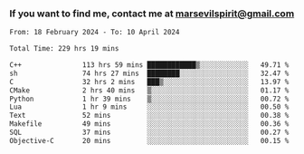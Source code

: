 ### If you want to find me, contact me at marsevilspirit@gmail.com

<!--
**marsevilspirit/marsevilspirit** is a ✨ _special_ ✨ repository because its `README.md` (this file) appears on your GitHub profile.

Here are some ideas to get you started:

- 🔭 I’m currently working on ...
- 🌱 I’m currently learning ...
- 👯 I’m looking to collaborate on ...
- 🤔 I’m looking for help with ...
- 💬 Ask me about ...
- 📫 How to reach me: ...
- 😄 Pronouns: ...
- ⚡ Fun fact: ...
-->
<!--START_SECTION:waka-->

```txt
From: 18 February 2024 - To: 10 April 2024

Total Time: 229 hrs 19 mins

C++               113 hrs 59 mins ████████████▒░░░░░░░░░░░░   49.71 %
sh                74 hrs 27 mins  ████████░░░░░░░░░░░░░░░░░   32.47 %
C                 32 hrs 2 mins   ███▒░░░░░░░░░░░░░░░░░░░░░   13.97 %
CMake             2 hrs 40 mins   ▒░░░░░░░░░░░░░░░░░░░░░░░░   01.17 %
Python            1 hr 39 mins    ▒░░░░░░░░░░░░░░░░░░░░░░░░   00.72 %
Lua               1 hr 9 mins     ░░░░░░░░░░░░░░░░░░░░░░░░░   00.50 %
Text              52 mins         ░░░░░░░░░░░░░░░░░░░░░░░░░   00.38 %
Makefile          49 mins         ░░░░░░░░░░░░░░░░░░░░░░░░░   00.36 %
SQL               37 mins         ░░░░░░░░░░░░░░░░░░░░░░░░░   00.27 %
Objective-C       20 mins         ░░░░░░░░░░░░░░░░░░░░░░░░░   00.15 %
```

<!--END_SECTION:waka-->
